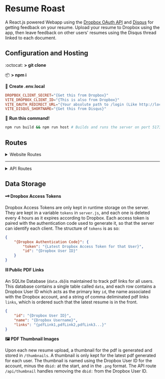 # Resume Roast

A React.js powered Webapp using the [Dropbox OAuth API](https://www.dropbox.com/developers)
and [Disqus](https://disqus.com) for getting feedback on your resume. Upload
your resume to Dropbox using the app, then leave feedback on other users'
resumes using the Disqus thread linked to each document.

## Configuration and Hosting

:octocat: **> git clone**

:package: **> npm i**

:page_facing_up: **Create .env.local**
```toml
DROPBOX_CLIENT_SECRET="{Get this from Dropbox}"
VITE_DROPBOX_CLIENT_ID="{This is also from Dropbox}"
VITE_OAUTH_REDIRECT_URL="{Your absolute path to /login (Like http://localhost:5173/login)}"
VITE_DISQUS_SHORTNAME="{Get this from Disqus}"
```
:runner: **Run this command!**
```bash
npm run build && npm run host # Builds and runs the server on port 5173
```
## Routes

<details>
<summary> Website Routes </summary>

**:house: /**

**:key: /login**

**:orange_book: /r/**

**:smiley: /me**

**:scroll: /about**

</details>

---

<details>
<summary> API Routes </summary>

**:coin: /api/tokenExchange**

```json
"method": "POST",
"body": {
    "code": "{Authentication Code granted by Dropbox}"
}
```
<center><p align="center">:arrow_down:</p></center>

```json
"status": 200,
```

**:arrow_up: /api/upload**

```json
"method": "POST",
"body": "{Byte array of PDF file}"
"header": {
    "Auth-Code": "{Authentication Code granted by Dropbox}",
    "Content-Type": "application/octet-stream",
}
```
<center><p align="center">:arrow_down:</p></center>

```json
"status": 200,
"content-type": "application/json",
"body": {
    "link": "{Dropbox link to pdf file}",
    "version": "{Number of pdfs associated with this user}"
}
```

**:books: /api/allpdfs**

```json
"method": "GET",
```
<center><p align="center">:arrow_down:</p></center>

```json
"status": 200,
"content-type": "application/json",
"body": [
    {
        "id": "{Dropbox User ID}", 
        "link": "{Link to this user's latest resume}"
    }
]
```

**:green_book: /api/pdf**

```json
"method": "GET",
"queryParameters": {
    "id": "{Dropbox User ID}",
    "version": "[OPTIONAL] {Number used to identify older resume version}"
}
```
<center><p align="center">:arrow_down:</p></center>

```json
"status": 200,
"content-type": "application/json",
"body": {
    "link": "{Link to pdf file}",
}
```

**:camera: /api/thumbnail**

```json
"method": "GET",
"queryParameters": {
    "id": "{Dropbox User ID for pdf owner (used for caching)}"
}
```

<center><p align="center">:arrow_down:</p></center>

```json
"status": 200,
"content-type": "image/png",
"body": "{Thumbnail Image Data}"
```
</details>

## Data Storage

**:old_key: Dropbox Access Tokens**

Dropbox Access Tokens are only kept in runtime storage on the server.
They are kept in a variable `tokens` in `server.js`, and each one is
deleted every 4 hours as it expires according to Dropbox. Each access
token is paired with the authentication code used to generate it, so that
the server can identify each client. The structure of `tokens` is as so:
```json
{
    "{Dropbox Authentication Code}": {
        "token": "{Latest Dropbox Access Token for that User}",
        "id": "{Dropbox User ID}"
    }
}
```

**:chains: Public PDF Links**

An SQLite Database (`data.db`)is maintained to track pdf links for all users.
This database contains a single table called `data`, and each row contains a
Dropbox User ID which acts as the primary key `id`, the name associated with 
the Dropbox account, and a string of comma deliminated pdf links `links`, 
which is ordered such that the latest resume is in the front. 
```json
{
    "id": "{Dropbox User ID}",
    "name": "{Dropbox Username}",
    "links": "{pdfLink1,pdfLink2,pdfLink3...}"
}
```

**:framed_picture: PDF Thumbnail Images**

Upon each new resume upload, a thumbnail for the pdf is generated and stored
in `/thumbnails`. A thumbnail is only kept for the latest pdf generated for
each user. The thumbnail is named using the Dropbox User ID for the account,
minus the `dbid:` at the start, and in the `.png` format. The API route
`/api/thumbnail` handles removing the `dbid:` from the Dropbox User ID.

